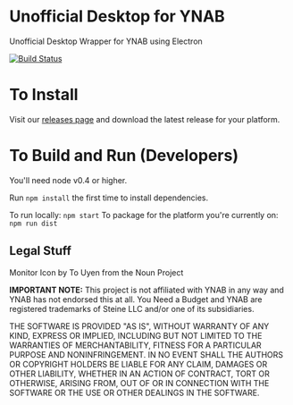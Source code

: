 # Unofficial Desktop for YNAB
Unofficial Desktop Wrapper for YNAB using Electron

[![Build Status](https://travis-ci.org/toolkit-for-ynab/desktop-for-ynab.svg?branch=master)](https://travis-ci.org/toolkit-for-ynab/desktop-for-ynab)

# To Install

Visit our [releases page](https://github.com/toolkit-for-ynab/unofficial-desktop-for-ynab/releases) and download the latest release for your platform.

# To Build and Run (Developers)

You'll need node v0.4 or higher.

Run `npm install` the first time to install dependencies.

To run locally: `npm start`
To package for the platform you're currently on: `npm run dist`

## Legal Stuff

Monitor Icon by To Uyen from the Noun Project

**IMPORTANT NOTE:** This project is not affiliated with YNAB in any way and YNAB has not endorsed this at all. You Need a Budget and YNAB are registered trademarks of Steine LLC and/or one of its subsidiaries.

THE SOFTWARE IS PROVIDED "AS IS", WITHOUT WARRANTY OF ANY KIND, EXPRESS OR
IMPLIED, INCLUDING BUT NOT LIMITED TO THE WARRANTIES OF MERCHANTABILITY,
FITNESS FOR A PARTICULAR PURPOSE AND NONINFRINGEMENT. IN NO EVENT SHALL THE
AUTHORS OR COPYRIGHT HOLDERS BE LIABLE FOR ANY CLAIM, DAMAGES OR OTHER
LIABILITY, WHETHER IN AN ACTION OF CONTRACT, TORT OR OTHERWISE, ARISING FROM,
OUT OF OR IN CONNECTION WITH THE SOFTWARE OR THE USE OR OTHER DEALINGS IN THE
SOFTWARE.
